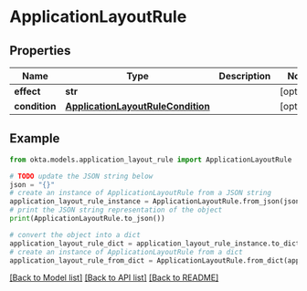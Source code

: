 # ApplicationLayoutRule


## Properties

Name | Type | Description | Notes
------------ | ------------- | ------------- | -------------
**effect** | **str** |  | [optional] 
**condition** | [**ApplicationLayoutRuleCondition**](ApplicationLayoutRuleCondition.md) |  | [optional] 

## Example

```python
from okta.models.application_layout_rule import ApplicationLayoutRule

# TODO update the JSON string below
json = "{}"
# create an instance of ApplicationLayoutRule from a JSON string
application_layout_rule_instance = ApplicationLayoutRule.from_json(json)
# print the JSON string representation of the object
print(ApplicationLayoutRule.to_json())

# convert the object into a dict
application_layout_rule_dict = application_layout_rule_instance.to_dict()
# create an instance of ApplicationLayoutRule from a dict
application_layout_rule_from_dict = ApplicationLayoutRule.from_dict(application_layout_rule_dict)
```
[[Back to Model list]](../README.md#documentation-for-models) [[Back to API list]](../README.md#documentation-for-api-endpoints) [[Back to README]](../README.md)


